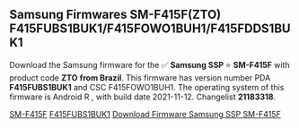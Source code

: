 <h2>Samsung Firmwares SM-F415F(ZTO) F415FUBS1BUK1/F415FOWO1BUH1/F415FDDS1BUK1</h2>
Download the Samsung firmware for the ✅ <strong>Samsung SSP </strong> ⭐ <strong>SM-F415F</strong> with product code <strong>ZTO</strong> <strong> from Brazil</strong>. This firmware has version number PDA <strong>F415FUBS1BUK1</strong> and CSC F415FOWO1BUH1. The operating system of this firmware is Android R , with build date 2021-11-12. Changelist <strong>21183318</strong>.


[SM-F415F](https://samfirm.shop/samsung/model/SM-F415F)
[F415FUBS1BUK1](https://samfirm.shop/samsung/pda/F415FUBS1BUK1)
[Download Firmware Samsung SSP SM-F415F](https://samfirm.shop/samsung/firmware/473775)
